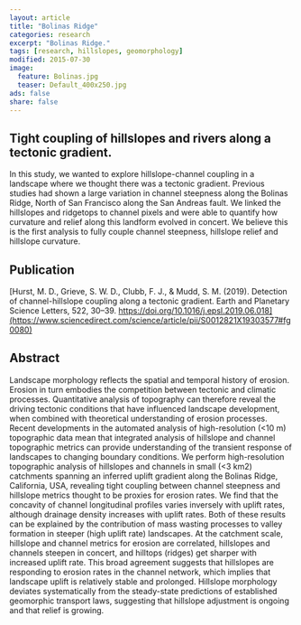 ```yaml
---
layout: article
title: "Bolinas Ridge"
categories: research
excerpt: "Bolinas Ridge."
tags: [research, hillslopes, geomorphology]
modified: 2015-07-30
image:
  feature: Bolinas.jpg
  teaser: Default_400x250.jpg
ads: false
share: false
---
```



## Tight coupling of hillslopes and rivers along a tectonic gradient. 

  In this study, we wanted to explore hillslope-channel coupling in a landscape where we thought there was a tectonic gradient. Previous studies had shown a large variation in channel steepness along the Bolinas Ridge, North of San Francisco along the San Andreas fault. We linked the hillslopes and ridgetops to channel pixels and were able to quantify how curvature and relief along this landform evolved in concert. We believe this is the first analysis to fully couple channel steepness, hillslope relief and hillslope curvature. 
  
## Publication

  [Hurst, M. D., Grieve, S. W. D., Clubb, F. J., & Mudd, S. M. (2019). Detection of channel-hillslope coupling along a tectonic gradient. Earth and Planetary Science Letters, 522, 30–39. https://doi.org/10.1016/j.epsl.2019.06.018](https://www.sciencedirect.com/science/article/pii/S0012821X19303577#fg0080)

## Abstract

  Landscape morphology reflects the spatial and temporal history of erosion. Erosion in turn embodies the competition between tectonic and climatic processes. Quantitative analysis of topography can therefore reveal the driving tectonic conditions that have influenced landscape development, when combined with theoretical understanding of erosion processes. Recent developments in the automated analysis of high-resolution (<10 m) topographic data mean that integrated analysis of hillslope and channel topographic metrics can provide understanding of the transient response of landscapes to changing boundary conditions. We perform high-resolution topographic analysis of hillslopes and channels in small (<3 km2) catchments spanning an inferred uplift gradient along the Bolinas Ridge, California, USA, revealing tight coupling between channel steepness and hillslope metrics thought to be proxies for erosion rates. We find that the concavity of channel longitudinal profiles varies inversely with uplift rates, although drainage density increases with uplift rates. Both of these results can be explained by the contribution of mass wasting processes to valley formation in steeper (high uplift rate) landscapes. At the catchment scale, hillslope and channel metrics for erosion are correlated, hillslopes and channels steepen in concert, and hilltops (ridges) get sharper with increased uplift rate. This broad agreement suggests that hillslopes are responding to erosion rates in the channel network, which implies that landscape uplift is relatively stable and prolonged. Hillslope morphology deviates systematically from the steady-state predictions of established geomorphic transport laws, suggesting that hillslope adjustment is ongoing and that relief is growing.